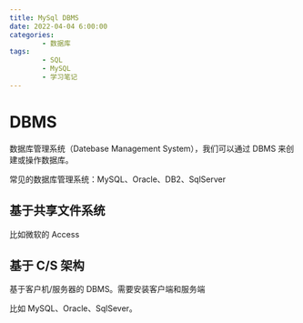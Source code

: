 ```yaml
---
title: MySql DBMS
date: 2022-04-04 6:00:00
categories:
        - 数据库
tags:
        - SQL
        - MySQL
        - 学习笔记
---
```


# DBMS

数据库管理系统（Datebase Management System），我们可以通过 DBMS 来创建或操作数据库。

常见的数据库管理系统：MySQL、Oracle、DB2、SqlServer

## 基于共享文件系统

比如微软的 Access

## 基于 C/S 架构

基于客户机/服务器的 DBMS。需要安装客户端和服务端

比如 MySQL、Oracle、SqlSever。
